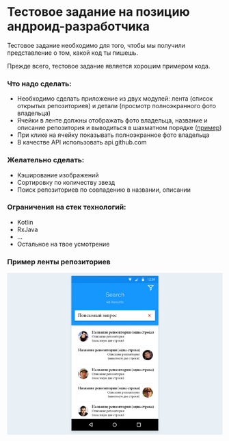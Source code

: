 
# Тестовое задание на позицию андроид-разработчика

Тестовое задание необходимо для того, чтобы мы получили представление о том, какой код ты пишешь.

Прежде всего, тестовое задание является хорошим примером кода.

### Что надо сделать:

-   Необходимо сделать приложение из двух модулей: лента (список открытых репозиториев) и детали (просмотр полноэкранного фото владельца)
-   Ячейки в ленте должны отображать фото владельца, название и описание репозитория и выводиться в шахматном порядке ([пример](https://github.com/balakin/AndroidTest/blob/master/Readme.md#%D0%BF%D1%80%D0%B8%D0%BC%D0%B5%D1%80-%D0%BB%D0%B5%D0%BD%D1%82%D1%8B-%D1%80%D0%B5%D0%BF%D0%BE%D0%B7%D0%B8%D1%82%D0%BE%D1%80%D0%B8%D0%B5%D0%B2))
-   При клике на ячейку показывать полноэкранное фото владельца
-   В качестве API использовать api.github.com

### Желательно сделать:

-   Кэширование изображений
-   Сортировку по количеству звезд
-   Поиск репозиториев по совпадению в названии, описании

### Ограничения на стек технологий:

-   Kotlin
-   RxJava
-   ...
-   Остальное на твое усмотрение

### Пример ленты репозиториев

![alt text](https://raw.githubusercontent.com/balakin/AndroidTest/master/search-android.jpg)
